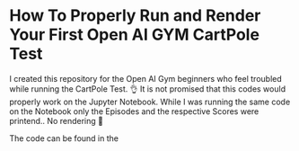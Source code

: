 # How To Properly Run and Render Your First Open AI GYM CartPole Test
I created this repository for the Open AI Gym beginners who feel troubled while running the CartPole Test. 👌️
It is not promised that this codes would properly work on the Jupyter Notebook. While I was running the same code on the Notebook only the Episodes and the respective Scores were printend.. No rendering 🥲️

The code can be found in the 

```

```
